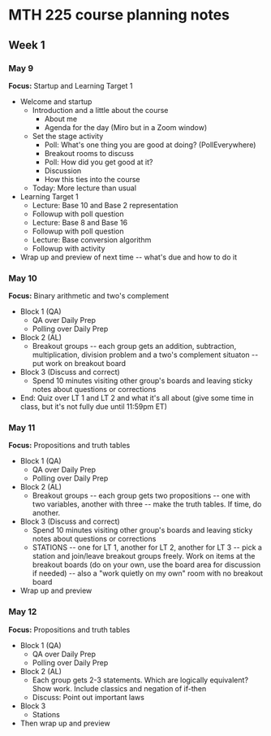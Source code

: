# MTH 225 course planning notes 

## Week 1 

### May 9

**Focus:** Startup and Learning Target 1

- Welcome and startup 
  - Introduction and a little about the course
    - About me
    - Agenda for the day (Miro but in a Zoom window) 
  - Set the stage activity 
    - Poll: What's one thing you are good at doing? (PollEverywhere)
    - Breakout rooms to discuss
    - Poll: How did you get good at it? 
    - Discussion 
    - How this ties into the course 
  - Today: More lecture than usual 
- Learning Target 1
  - Lecture: Base 10 and Base 2 representation 
  - Followup with poll question
  - Lecture: Base 8 and Base 16
  - Followup with poll question
  - Lecture: Base conversion algorithm 
  - Followup with activity 
- Wrap up and preview of next time -- what's due and how to do it 
  

### May 10

**Focus:** Binary arithmetic and two's complement 

- Block 1 (QA)
  - QA over Daily Prep 
  - Polling over Daily Prep 
- Block 2 (AL) 
  - Breakout groups -- each group gets an addition, subtraction, multiplication, division problem and a two's complement situaton -- put work on breakout board 
- Block 3 (Discuss and correct) 
  - Spend 10 minutes visiting other group's boards and leaving sticky notes about questions or corrections 
- End: Quiz over LT 1 and LT 2 and what it's all about (give some time in class, but it's not fully due until 11:59pm ET) 

### May 11

**Focus:** Propositions and truth tables 

- Block 1 (QA)
  - QA over Daily Prep 
  - Polling over Daily Prep 
- Block 2 (AL) 
  - Breakout groups -- each group gets two propositions -- one with two variables, another with three -- make the truth tables. If time, do another. 
- Block 3 (Discuss and correct) 
  - Spend 10 minutes visiting other group's boards and leaving sticky notes about questions or corrections 
  - STATIONS -- one for LT 1, another for LT 2, another for LT 3 -- pick a station and join/leave breakout groups freely. Work on items at the breakout boards (do on your own, use the board area for discussion if needed) -- also a "work quietly on my own" room with no breakout board
- Wrap up and preview 

### May 12

**Focus:** Propositions and truth tables 

- Block 1 (QA)
  - QA over Daily Prep 
  - Polling over Daily Prep 
- Block 2 (AL) 
  - Each group gets 2-3 statements. Which are logically equivalent? Show work. Include classics and negation of if-then
  - Discuss: Point out important laws  
- Block 3 
  - Stations 
- Then wrap up and preview 